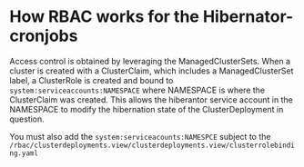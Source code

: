 # How RBAC works for the Hibernator-cronjobs

Access control is obtained by leveraging the ManagedClusterSets. When a cluster is created with a ClusterClaim, which includes a ManagedClusterSet label, a ClusterRole is created and bound to `system:serviceaccounts:NAMESPACE` where NAMESPACE is where the ClusterClaim was created.  This allows the hiberantor service account in the NAMESPACE to modify the hibernation state of the ClusterDeployment in question.

You must also add the `system:serviceacounts:NAMESPCE` subject to the `/rbac/clusterdeployments.view/clusterdeployments.view/clusterrolebinding.yaml`
